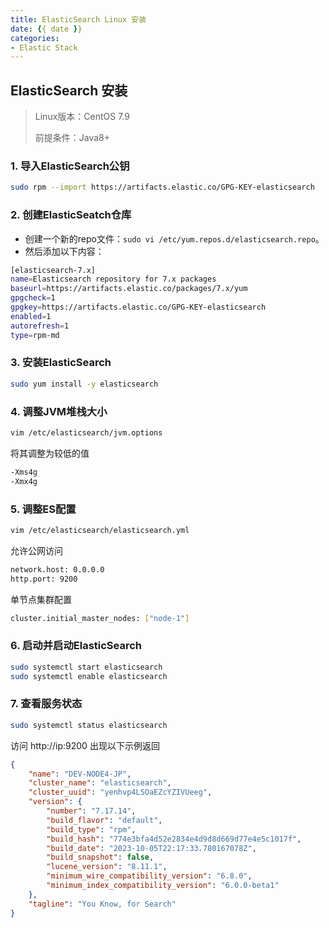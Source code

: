 ```yaml
---
title: ElasticSearch Linux 安装
date: {{ date }}
categories:
- Elastic Stack
---
```


## ElasticSearch 安装

> Linux版本：CentOS 7.9
>
> 前提条件：Java8+

### 1. 导入ElasticSearch公钥

```sh
sudo rpm --import https://artifacts.elastic.co/GPG-KEY-elasticsearch
```

### 2. 创建ElasticSeatch仓库

- 创建一个新的repo文件：`sudo vi /etc/yum.repos.d/elasticsearch.repo`。
- 然后添加以下内容：

```sh
[elasticsearch-7.x]
name=Elasticsearch repository for 7.x packages
baseurl=https://artifacts.elastic.co/packages/7.x/yum
gpgcheck=1
gpgkey=https://artifacts.elastic.co/GPG-KEY-elasticsearch
enabled=1
autorefresh=1
type=rpm-md
```

### 3. 安装ElasticSearch

```sh
sudo yum install -y elasticsearch
```

### 4. 调整JVM堆栈大小

```sh
vim /etc/elasticsearch/jvm.options
```

将其调整为较低的值

```sh
-Xms4g
-Xmx4g
```

### 5. 调整ES配置

```sh
vim /etc/elasticsearch/elasticsearch.yml
```

允许公网访问

```sh
network.host: 0.0.0.0
http.port: 9200
```

单节点集群配置

```sh
cluster.initial_master_nodes: ["node-1"]
```

### 6. 启动并启动ElasticSearch

```sh
sudo systemctl start elasticsearch
sudo systemctl enable elasticsearch
```

### 7. 查看服务状态

```sh
sudo systemctl status elasticsearch
```

访问 http://ip:9200 出现以下示例返回

```json
{
    "name": "DEV-NODE4-JP",
    "cluster_name": "elasticsearch",
    "cluster_uuid": "yenhvp4LSOaEZcYZIVUeeg",
    "version": {
        "number": "7.17.14",
        "build_flavor": "default",
        "build_type": "rpm",
        "build_hash": "774e3bfa4d52e2834e4d9d8d669d77e4e5c1017f",
        "build_date": "2023-10-05T22:17:33.780167078Z",
        "build_snapshot": false,
        "lucene_version": "8.11.1",
        "minimum_wire_compatibility_version": "6.8.0",
        "minimum_index_compatibility_version": "6.0.0-beta1"
    },
    "tagline": "You Know, for Search"
}
```